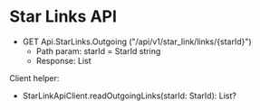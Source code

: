 # Star Links API

- GET Api.StarLinks.Outgoing ("/api/v1/star_link/links/{starId}")
  - Path param: starId = StarId string
  - Response: List<StarLink>

Client helper:
- StarLinkApiClient.readOutgoingLinks(starId: StarId): List<StarLink>?
